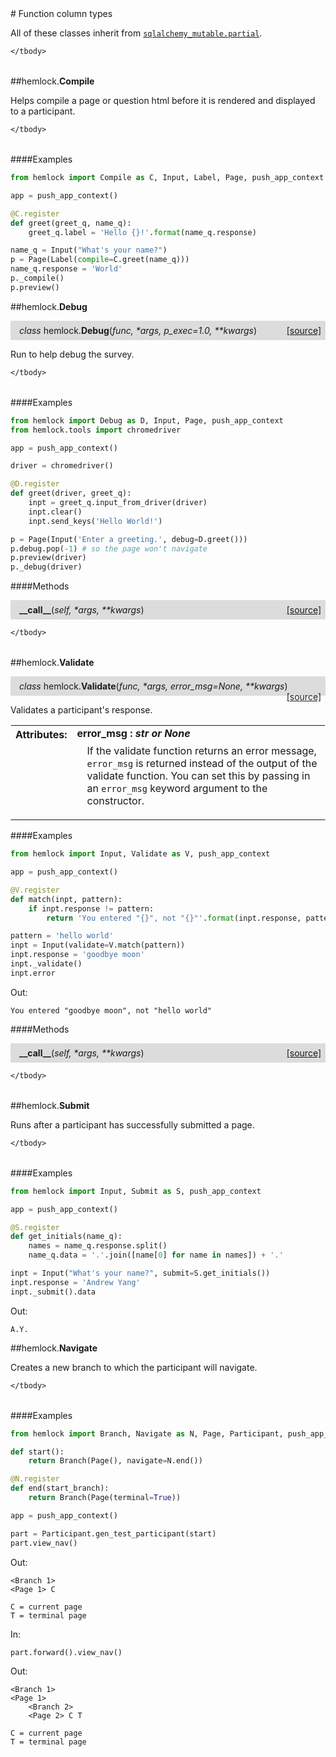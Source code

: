 <script src="https://cdn.mathjax.org/mathjax/latest/MathJax.js?config=TeX-AMS-MML_HTMLorMML" type="text/javascript"></script>

<link rel="stylesheet" href="https://assets.readthedocs.org/static/css/readthedocs-doc-embed.css" type="text/css" />

<style>
    a.src-href {
        float: right;
    }
    p.attr {
        margin-top: 0.5em;
        margin-left: 1em;
    }
    p.func-header {
        background-color: gainsboro;
        border-radius: 0.1em;
        padding: 0.5em;
        padding-left: 1em;
    }
    table.field-table {
        border-radius: 0.1em
    }
</style># Function column types

All of these classes inherit from
[`sqlalchemy_mutable.partial`](https://dsbowen.github.io/sqlalchemy-mutable).

<table class="docutils field-list field-table" frame="void" rules="none">
    <col class="field-name" />
    <col class="field-body" />
    <tbody valign="top">
        
    </tbody>
</table>



##hemlock.**Compile**



Helps compile a page or question html before it is rendered and displayed
to a participant.

<table class="docutils field-list field-table" frame="void" rules="none">
    <col class="field-name" />
    <col class="field-body" />
    <tbody valign="top">
        
    </tbody>
</table>

####Examples

```python
from hemlock import Compile as C, Input, Label, Page, push_app_context

app = push_app_context()

@C.register
def greet(greet_q, name_q):
    greet_q.label = 'Hello {}!'.format(name_q.response)

name_q = Input("What's your name?")
p = Page(Label(compile=C.greet(name_q)))
name_q.response = 'World'
p._compile()
p.preview()
```



##hemlock.**Debug**

<p class="func-header">
    <i>class</i> hemlock.<b>Debug</b>(<i>func, *args, p_exec=1.0, **kwargs</i>) <a class="src-href" target="_blank" href="https://github.com/dsbowen/hemlock/blob/master/hemlock/models/functions.py#L37">[source]</a>
</p>

Run to help debug the survey.

<table class="docutils field-list field-table" frame="void" rules="none">
    <col class="field-name" />
    <col class="field-body" />
    <tbody valign="top">
        
    </tbody>
</table>

####Examples

```python
from hemlock import Debug as D, Input, Page, push_app_context
from hemlock.tools import chromedriver

app = push_app_context()

driver = chromedriver()

@D.register
def greet(driver, greet_q):
    inpt = greet_q.input_from_driver(driver)
    inpt.clear()
    inpt.send_keys('Hello World!')

p = Page(Input('Enter a greeting.', debug=D.greet()))
p.debug.pop(-1) # so the page won't navigate
p.preview(driver)
p._debug(driver)
```

####Methods



<p class="func-header">
    <i></i> <b>__call__</b>(<i>self, *args, **kwargs</i>) <a class="src-href" target="_blank" href="https://github.com/dsbowen/hemlock/blob/master/hemlock/models/functions.py#L67">[source]</a>
</p>



<table class="docutils field-list field-table" frame="void" rules="none">
    <col class="field-name" />
    <col class="field-body" />
    <tbody valign="top">
        
    </tbody>
</table>



##hemlock.**Validate**

<p class="func-header">
    <i>class</i> hemlock.<b>Validate</b>(<i>func, *args, error_msg=None, **kwargs</i>) <a class="src-href" target="_blank" href="https://github.com/dsbowen/hemlock/blob/master/hemlock/models/functions.py#L72">[source]</a>
</p>

Validates a participant's response.

<table class="docutils field-list field-table" frame="void" rules="none">
    <col class="field-name" />
    <col class="field-body" />
    <tbody valign="top">
        <tr class="field">
    <th class="field-name"><b>Attributes:</b></td>
    <td class="field-body" width="100%"><b>error_msg : <i>str or None</i></b>
<p class="attr">
    If the validate function returns an error message, <code>error_msg</code> is returned instead of the output of the validate function. You can set this by passing in an <code>error_msg</code> keyword argument to the constructor.
</p></td>
</tr>
    </tbody>
</table>

####Examples

```python
from hemlock import Input, Validate as V, push_app_context

app = push_app_context()

@V.register
def match(inpt, pattern):
    if inpt.response != pattern:
        return 'You entered "{}", not "{}"'.format(inpt.response, pattern)

pattern = 'hello world'
inpt = Input(validate=V.match(pattern))
inpt.response = 'goodbye moon'
inpt._validate()
inpt.error
```

Out:

```
You entered "goodbye moon", not "hello world"
```

####Methods



<p class="func-header">
    <i></i> <b>__call__</b>(<i>self, *args, **kwargs</i>) <a class="src-href" target="_blank" href="https://github.com/dsbowen/hemlock/blob/master/hemlock/models/functions.py#L113">[source]</a>
</p>



<table class="docutils field-list field-table" frame="void" rules="none">
    <col class="field-name" />
    <col class="field-body" />
    <tbody valign="top">
        
    </tbody>
</table>



##hemlock.**Submit**



Runs after a participant has successfully submitted a page.

<table class="docutils field-list field-table" frame="void" rules="none">
    <col class="field-name" />
    <col class="field-body" />
    <tbody valign="top">
        
    </tbody>
</table>

####Examples

```python
from hemlock import Input, Submit as S, push_app_context

app = push_app_context()

@S.register
def get_initials(name_q):
    names = name_q.response.split()
    name_q.data = '.'.join([name[0] for name in names]) + '.'

inpt = Input("What's your name?", submit=S.get_initials())
inpt.response = 'Andrew Yang'
inpt._submit().data
```

Out:

```
A.Y.
```



##hemlock.**Navigate**



Creates a new branch to which the participant will navigate.

<table class="docutils field-list field-table" frame="void" rules="none">
    <col class="field-name" />
    <col class="field-body" />
    <tbody valign="top">
        
    </tbody>
</table>

####Examples

```python
from hemlock import Branch, Navigate as N, Page, Participant, push_app_context

def start():
    return Branch(Page(), navigate=N.end())

@N.register
def end(start_branch):
    return Branch(Page(terminal=True))

app = push_app_context()

part = Participant.gen_test_participant(start)
part.view_nav()
```

Out:

```
<Branch 1>
<Page 1> C

C = current page
T = terminal page
```

In:

```python
part.forward().view_nav()
```

Out:

```
<Branch 1>
<Page 1>
    <Branch 2>
    <Page 2> C T

C = current page
T = terminal page
```

